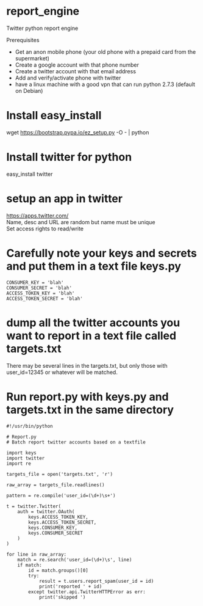# report_engine

Twitter python report engine

Prerequisites

- Get an anon mobile phone (your old phone with a prepaid card from the supermarket)
- Create a google account with that phone number
- Create a twitter account with that email address
- Add and verify/activate phone with twitter
- have a linux machine with a good vpn that can run python 2.7.3 (default on Debian)

# Install easy_install

wget https://bootstrap.pypa.io/ez_setup.py -O - | python


# Install twitter for python

easy_install twitter


# setup an app in twitter

https://apps.twitter.com/  
Name, desc and URL are random but name must be unique  
Set access rights to read/write  

# Carefully note your keys and secrets and put them in a text file keys.py

    CONSUMER_KEY = 'blah'  
    CONSUMER_SECRET = 'blah'  
    ACCESS_TOKEN_KEY = 'blah'  
    ACCESS_TOKEN_SECRET = 'blah'  

# dump all the twitter accounts you want to report in a text file called targets.txt

There may be several lines in the targets.txt, but only those with user_id=12345 or whatever will be matched.

# Run report.py with keys.py and targets.txt in the same directory

    #!/usr/bin/python  
      
    # Report.py  
    # Batch report twitter accounts based on a textfile  
      
    import keys  
    import twitter  
    import re  
      
    targets_file = open('targets.txt', 'r')  
      
    raw_array = targets_file.readlines()  
      
    pattern = re.compile('user_id=(\d+)\s+')  
      
    t = twitter.Twitter(  
        auth = twitter.OAuth(  
            keys.ACCESS_TOKEN_KEY,  
            keys.ACCESS_TOKEN_SECRET,  
            keys.CONSUMER_KEY,  
            keys.CONSUMER_SECRET  
        )  
    )  
      
    for line in raw_array:  
        match = re.search('user_id=(\d+)\s', line)  
        if match:  
            id = match.groups()[0]  
            try:  
                result = t.users.report_spam(user_id = id)  
                print('reported ' + id)  
            except twitter.api.TwitterHTTPError as err:  
                print('skipped ')  
              
